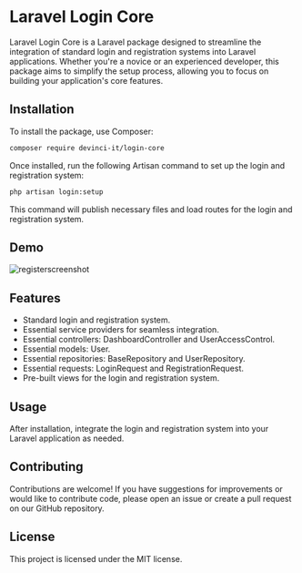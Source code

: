 
# Laravel Login Core

Laravel Login Core is a Laravel package designed to streamline the integration of standard login and registration systems into Laravel applications. Whether you're a novice or an experienced developer, this package aims to simplify the setup process, allowing you to focus on building your application's core features.

## Installation

To install the package, use Composer:

```bash
composer require devinci-it/login-core
```

Once installed, run the following Artisan command to set up the login and registration system:

```bash
php artisan login:setup
```

This command will publish necessary files and load routes for the login and registration system.

## Demo
![registerscreenshot]('register.png')
## Features

- Standard login and registration system.
- Essential service providers for seamless integration.
- Essential controllers: DashboardController and UserAccessControl.
- Essential models: User.
- Essential repositories: BaseRepository and UserRepository.
- Essential requests: LoginRequest and RegistrationRequest.
- Pre-built views for the login and registration system.

## Usage

After installation, integrate the login and registration system into your Laravel application as needed.

## Contributing

Contributions are welcome! If you have suggestions for improvements or would like to contribute code, please open an issue or create a pull request on our GitHub repository.

## License

This project is licensed under the MIT license.
